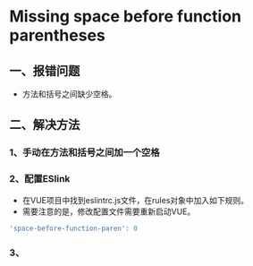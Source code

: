 # Missing space before function parentheses
## 一、报错问题
- 方法和括号之间缺少空格。
## 二、解决方法
### 1、手动在方法和括号之间加一个空格
### 2、配置ESlink
- 在VUE项目中找到eslintrc.js文件，在rules对象中加入如下规则。
- 需要注意的是，修改配置文件需要重新启动VUE。
```js
'space-before-function-paren': 0
```
### 3、
